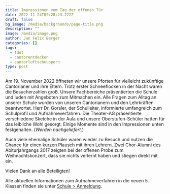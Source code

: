 ```yaml
---
title: Impressionen vom Tag der offenen Tür
date: 2022-11-24T09:28:23.222Z
draft: false
bg_image: /media/backgrounds/page-title.png
description: ""
image: /media/image.png
author: Jan Felix Berger
categories: []
tags:
  - tdot
  - cantorentdecken
  - cantorluftschnuppern
type: post
---
```

Am 19. November 2022 öffneten wir unsere Pforten für vielleicht zukünftige Cantorianer und ihre Eltern. Trotz erster Schneeflocken in der Nacht waren die Besucherzahlen groß. Unsere Fachbereiche präsentierten die Schule und luden mit Angeboten zum Mitmachen ein. Alle Fragen zum Alltag an unserer Schule wurden von unseren Cantorianern und den Lehrkräften beantwortet. Herr Dr. Gorsler, der Schulleiter, informierte umfangreich zum Schulprofil und Aufnahmeverfahren. Die Theater-AG präsentierte verschiedene Sketche in der Aula und unsere Oberstufen-Schüler hatten für das leibliche Wohl gesorgt. Einige Momente sind in den Impressionen unten festgehalten. (*Werden nachgeliefert.*)

Auch viele ehemalige Schüler waren wieder zu Besuch und nutzen die Chance für einen kurzen Plausch mit ihren Lehrern. Zwei Chor-Alumni des Abiturjahrgangs 2017 zeigten bei der offenen Probe zum Weihnachtskonzert, dass sie nichts verlernt haben und stiegen direkt mit ein.

Vielen Dank an alle Beteiligten!

Alle aktuellen Informationen zum Aufnahmeverfahren in die neuen 5. Klassen finden sie unter [Schule > Anmeldung](https://cantorgymnasium.de/anmeldung/).